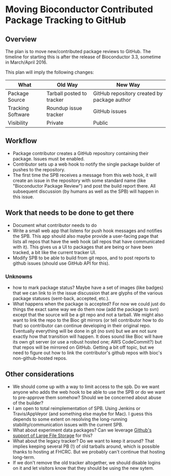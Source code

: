 # Moving Bioconductor Contributed Package Tracking to GitHub

## Overview

The plan is to move new/contributed package reviews to GitHub. The timeline for starting this is after the
release of Bioconductor 3.3, sometime in March/April 2016.

This plan will imply the following changes:


| What | Old Way | New Way |
|-------|-----|-------|
|  Package Source | Tarball posted to tracker | GitHub repository created by package author | 
| Tracking Software | Roundup issue tracker | GitHub issues | 
| Visibility | Private | Public |

## Workflow

* Package contributor creates a GitHub repository containing their package.
  Issues must be enabled.
* Contributor sets up a web hook to notify the single package builder of pushes to the repository.
* The first time the SPB receives a message from this web hook, it will create an issue
  in the repository with some standard name (like "Bioconductor Package Review") and post
  the build report there. All subsequent discussion (by humans as well as the SPB) will
  happen in this issue.

## Work that needs to be done to get there

* Document what contributor needs to do
* Write a small web app that listens for push hook messages and notifies the SPB.
  This app should also maybe provide a user-facing page that lists all repos
  that have the web hook (all repos that have communicated with it). This
  gives us a UI to packages that are being or have been tracked, a bit like
  the current tracker UI.
* Modify SPB to be able to build from git repos, and to post reports to github issues 
 (should use GitHub API for this).


### Unknowns

* how to mark package status? Maybe have a set of images (like badges) that we can link to 
 in the issue discussion that are glyphs of the various package statuses (sent-back, accepted, etc.).
* What happens when the package is accepted? For now we could just do things the exact same
  way we do them now (add the package to svn) except that the source will be a git repo
  and not a tarball. We might also want to link the repo to the Bioc git mirrors (or tell
  contributor how to do that) so contributor can continue developing in their original repo.
  Eventually everything will be done in git (no svn) but we are not sure exactly 
  how that transition will happen. It does sound like Bioc will have its own git server
  (or use a robust hosted one; AWS CodeCommit?) but that repos will be mirrored on GitHub.
  Getting a bit off topic, but we need to figure out how to link the contributor's
  github repos with bioc's non-github-hosted repos.
  


## Other considerations

* We should come up with a way to limit access to the spb. Do we want anyone who 
  adds the web hook to be able to use the SPB or do we want to pre-approve them somehow?
  Should we be concerned about abuse of the builder?
* I am open to total reimplementation of SPB. Using Jenkins or Travis/AppVeyor (and
  something else maybe for Mac). I guess this depends to some extent on resolving
  the long-running stability/communication issues with the current SPB.
* What about experiment data packages? Can we leverage 
 [Github's support of Large File Storage](https://github.com/blog/1986-announcing-git-large-file-storage-lfs)
 for this?
* What about the legacy tracker? Do we want to keep it around? That implies keeping 
 several PB (!) of old tarballs around, which is possible thanks to hosting
 at FHCRC. But we probably can't continue that hosting long-term.
* If we don't remove the old tracker altogether, we should disable logins on it and 
  let visitors know that they should be using the new sytem.





